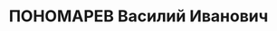 ---
title: ПОНОМАРЕВ Василий Иванович
description: "Род. в 1892, член ВКП(б) с 1917. Проживал: Украинская ССР, Харьков.\
  \ Военный инженер II ранга, преподаватель Военной Академии РКК \n  Арестован 28.09.1937.\
  \ Приговор: 08.01.1938 – ВМН. Расстрелян 25.02.1939"
---